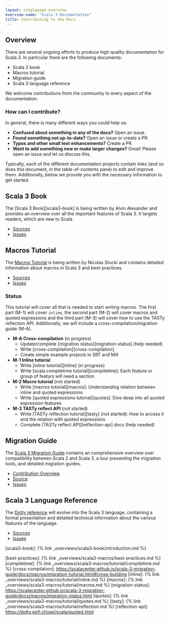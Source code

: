 ```yaml
---
layout: singlepage-overview
overview-name: "Scala 3 Documentation"
title: Contributing to the Docs
---
```

## Overview
There are several ongoing efforts to produce high quality documentation for
Scala 3. In particular there are the following documents:

- Scala 3 book
- Macros tutorial
- Migration guide
- Scala 3 language reference

We welcome contributions from the community to every aspect of the documentation.


### How can I contribute?
In general, there is many different ways you could help us:

- **Confused about something in any of the docs?** Open an issue.
- **Found something not up-to-date?** Open an issue or create a PR.
- **Typos and other small text enhancements?** Create a PR.
- **Want to add something new or make larger changes?** Great! Please open an issue and let us discuss this.

Typically, each of the different documentation projects contain links (and so does this document, in the table-of-contents pane) to edit and improve them. Additionally, below we provide you with the necessary information to get started.

## Scala 3 Book
The [Scala 3 Book][scala3-book] is being written by Alvin Alexander and provides an overview over all the important features of Scala 3. It targets readers, which are new to Scala.

- [Sources](https://github.com/scala/docs.scala-lang/tree/master/_overviews/scala3-book)
- [Issues](https://github.com/scala/docs.scala-lang/issues)

## Macros Tutorial
The [Macros Tutorial](/scala3/guides/macros) is being written by Nicolas Stucki and contains detailed information about macros in Scala 3 and best-practices.

- [Sources](https://github.com/scala/docs.scala-lang/tree/master/_overviews/scala3-macros)
- [Issues](https://github.com/scala/docs.scala-lang/issues)

### Status

This tutorial will cover all that is needed to start writing macros.
The first part (M-1) will cover `inline`, the second part (M-2) will cover macros and quoted expressions and the third part (M-3) will cover how to use the TASTy reflection API.
Additionally, we will include a cross-compilation/migration guide (M-A).

- **M-A Cross-compilation** (in progress)
  * Update/complete [migration status][migration-status] (help needed)
  * Write [cross-compilation][cross-compilation]
  * Create simple example projects in SBT and Mill
- **M-1 Inline tutorial**
  * Write [inline tutorial][inline] (in progress)
  * Write [scala.compiletime tutorial][compiletime]: Each feature or group of featurs will need a section
- **M-2 Macro tutorial** (not started)
  * Write [macros tutorial][macros]: Understanding relation between inline and quoted expressions
  * Write [quoted expressions tutorial][quotes]: Dive deep into all quoted expression features
- **M-3 TASTy reflect API** (not started)
  * Write [TASTy reflection tutorial][tasty] (not started): How to access it and the relation with quoted expressions
  * Complete [TASTy reflect API][reflection-api] docs (help needed)

## Migration Guide
The [Scala 3 Migration Guide](https://scalacenter.github.io/scala-3-migration-guide/)
contains an comprehensive overview over compatibility between Scala 2 and Scala 3,
a tour presenting the migration tools, and detailed migration guides.

- [Contribution Overview](https://scalacenter.github.io/scala-3-migration-guide/docs/contributing.html)
- [Source](https://github.com/scalacenter/scala-3-migration-guide)
- [Issues](https://github.com/scalacenter/scala-3-migration-guide/issues)


## Scala 3 Language Reference
The [Dotty reference](https://dotty.epfl.ch/docs/reference/overview.html) will evolve into the Scala 3 language, containing  a formal presentation and detailed technical information about the various features of the language.

- [Sources](https://github.com/lampepfl/dotty/tree/master/docs/docs/reference)
- [Issues](https://github.com/lampepfl/dotty/issues)


[scala3-book]: {% link _overviews/scala3-book/introduction.md %}

[best-practices]: {% link _overviews/scala3-macros/best-practices.md %}
[compiletime]: {% link _overviews/scala3-macros/tutorial/compiletime.md %}
[cross-compilation]: https://scalacenter.github.io/scala-3-migration-guide/docs/macros/migration-tutorial.html#cross-building
[inline]: {% link _overviews/scala3-macros/tutorial/inline.md %}
[macros]: {% link _overviews/scala3-macros/tutorial/macros.md %}
[migration-status]: https://scalacenter.github.io/scala-3-migration-guide/docs/macros/migration-status.html
[quotes]: {% link _overviews/scala3-macros/tutorial/quotes.md %}
[tasty]: {% link _overviews/scala3-macros/tutorial/reflection.md %}
[reflection-api]: https://dotty.epfl.ch/api/scala/quoted.html
